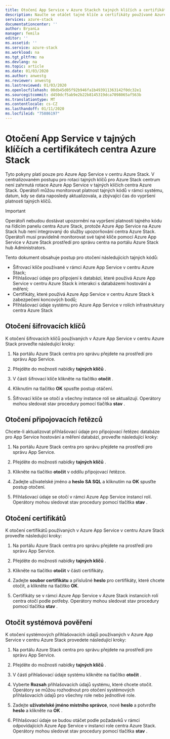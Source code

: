 ```yaml
---
title: Otočení App Service v Azure Stackch tajných klíčích a certifikátech centra | Microsoft Docs
description: Naučte se otáčet tajné klíče a certifikáty používané Azure App Service v centru Azure Stack
services: azure-stack
documentationcenter: ''
author: BryanLa
manager: femila
editor: ''
ms.assetid: ''
ms.service: azure-stack
ms.workload: na
ms.tgt_pltfrm: na
ms.devlang: na
ms.topic: article
ms.date: 01/03/2020
ms.author: anwestg
ms.reviewer: anwestg
ms.lastreviewed: 01/03/2020
ms.openlocfilehash: 00db45d05f92b946fa1b493911363142f0dc32e1
ms.sourcegitcommit: d450dcf5ab9e2b22b8145319dca7098065af563b
ms.translationtype: MT
ms.contentlocale: cs-CZ
ms.lasthandoff: 01/11/2020
ms.locfileid: "75886197"
---
```

# <a name="rotate-app-service-on-azure-stack-hub-secrets-and-certificates"></a>Otočení App Service v tajných klíčích a certifikátech centra Azure Stack

Tyto pokyny platí pouze pro Azure App Service v centru Azure Stack.  V centralizovaném postupu pro rotaci tajných klíčů pro Azure Stack centrum není zahrnutá rotace Azure App Service v tajných klíčích centra Azure Stack.  Operátoři můžou monitorovat platnost tajných kódů v rámci systému, datum, kdy se data naposledy aktualizovala, a zbývající čas do vypršení platnosti tajných klíčů.

> [!Important]
> Operátoři nebudou dostávat upozornění na vypršení platnosti tajného kódu na řídicím panelu centra Azure Stack, protože Azure App Service na Azure Stack hub není integrovaný do služby upozorňování centra Azure Stack.  Operátoři musí pravidelně monitorovat své tajné klíče pomocí Azure App Service v Azure Stack prostředí pro správu centra na portálu Azure Stack hub Administrators.

Tento dokument obsahuje postup pro otočení následujících tajných kódů:

* Šifrovací klíče používané v rámci Azure App Service v centru Azure Stack;
* Přihlašovací údaje pro připojení k databázi, které používá Azure App Service v centru Azure Stack k interakci s databázemi hostování a měření;
* Certifikáty, které používá Azure App Service v centru Azure Stack k zabezpečení koncových bodů;
* Přihlašovací údaje systému pro Azure App Service v rolích infrastruktury centra Azure Stack

## <a name="rotate-encryption-keys"></a>Otočení šifrovacích klíčů

K otočení šifrovacích klíčů používaných v Azure App Service v centru Azure Stack proveďte následující kroky:

1. Na portálu Azure Stack centra pro správu přejdete na prostředí pro správu App Service.

1. Přejděte do možnosti nabídky **tajných klíčů** .

1. V části šifrovací klíče klikněte na tlačítko **otočit** .

1. Kliknutím na tlačítko **OK** spusťte postup otáčení.

1. Šifrovací klíče se otočí a všechny instance rolí se aktualizují. Operátory mohou sledovat stav procedury pomocí tlačítka **stav** .

## <a name="rotate-connection-strings"></a>Otočení připojovacích řetězců

Chcete-li aktualizovat přihlašovací údaje pro připojovací řetězec databáze pro App Service hostování a měření databází, proveďte následující kroky:

1. Na portálu Azure Stack centra pro správu přejdete na prostředí pro správu App Service.

1. Přejděte do možnosti nabídky **tajných klíčů** .

1. Klikněte na tlačítko **otočit** v oddílu připojovací řetězce.

1. Zadejte uživatelské jméno a **heslo** **SA SQL** a kliknutím na **OK** spusťte postup otočení. 

1. Přihlašovací údaje se otočí v rámci Azure App Service instancí rolí. Operátory mohou sledovat stav procedury pomocí tlačítka **stav** .

## <a name="rotate-certificates"></a>Otočení certifikátů

K otočení certifikátů používaných v Azure App Service v centru Azure Stack proveďte následující kroky:

1. Na portálu Azure Stack centra pro správu přejdete na prostředí pro správu App Service.

1. Přejděte do možnosti nabídky **tajných klíčů** .

1. Klikněte na tlačítko **otočit** v části certifikáty.

1. Zadejte **soubor certifikátu** a příslušné **heslo** pro certifikáty, které chcete otočit, a klikněte na tlačítko **OK**.

1. Certifikáty se v rámci Azure App Service v Azure Stack instancích rolí centra otočí podle potřeby.  Operátory mohou sledovat stav procedury pomocí tlačítka **stav** .

## <a name="rotate-system-credentials"></a>Otočit systémová pověření

K otočení systémových přihlašovacích údajů používaných v Azure App Service v centru Azure Stack provedete následující kroky:

1. Na portálu Azure Stack centra pro správu přejdete na prostředí pro správu App Service.

1. Přejděte do možnosti nabídky **tajných klíčů** .

1. V části přihlašovací údaje systému klikněte na tlačítko **otočit** .

1. Vyberte **Rozsah** přihlašovacích údajů systému, které chcete otočit.  Operátory se můžou rozhodnout pro otočení systémových přihlašovacích údajů pro všechny role nebo jednotlivé role.

1. Zadejte **uživatelské jméno místního správce**, nové **heslo** a potvrďte **heslo** a klikněte na **OK** .

1. Přihlašovací údaje se budou otáčet podle požadavků v rámci odpovídajících Azure App Service v instanci role centra Azure Stack.  Operátory mohou sledovat stav procedury pomocí tlačítka **stav** .



